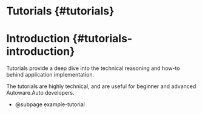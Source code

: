 Tutorials {#tutorials}
=========

# Introduction {#tutorials-introduction}

Tutorials provide a deep dive into the technical reasoning and how-to behind application
implementation.

The tutorials are highly technical, and are useful for beginner and advanced Autoware.Auto
developers.

- @subpage example-tutorial
